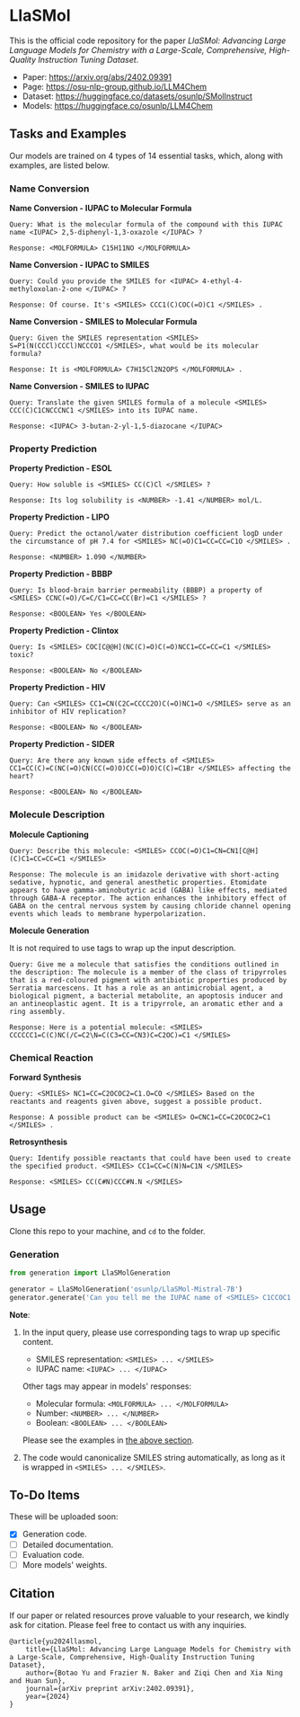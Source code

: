 # LlaSMol
This is the official code repository for the paper *LlaSMol: Advancing Large Language Models for Chemistry with a Large-Scale, Comprehensive, High-Quality Instruction Tuning Dataset*.

- Paper: https://arxiv.org/abs/2402.09391
- Page: https://osu-nlp-group.github.io/LLM4Chem
- Dataset: https://huggingface.co/datasets/osunlp/SMolInstruct
- Models: https://huggingface.co/osunlp/LLM4Chem

## Tasks and Examples

Our models are trained on 4 types of 14 essential tasks, which, along with examples, are listed below.

### Name Conversion
**Name Conversion - IUPAC to Molecular Formula**
```
Query: What is the molecular formula of the compound with this IUPAC name <IUPAC> 2,5-diphenyl-1,3-oxazole </IUPAC> ?

Response: <MOLFORMULA> C15H11NO </MOLFORMULA>
```

**Name Conversion - IUPAC to SMILES**
```
Query: Could you provide the SMILES for <IUPAC> 4-ethyl-4-methyloxolan-2-one </IUPAC> ?

Response: Of course. It's <SMILES> CCC1(C)COC(=O)C1 </SMILES> .
```

**Name Conversion - SMILES to Molecular Formula**
```
Query: Given the SMILES representation <SMILES> S=P1(N(CCCl)CCCl)NCCCO1 </SMILES>, what would be its molecular formula?

Response: It is <MOLFORMULA> C7H15Cl2N2OPS </MOLFORMULA> .
```

**Name Conversion - SMILES to IUPAC**
```
Query: Translate the given SMILES formula of a molecule <SMILES> CCC(C)C1CNCCCNC1 </SMILES> into its IUPAC name.

Response: <IUPAC> 3-butan-2-yl-1,5-diazocane </IUPAC>
```

### Property Prediction
**Property Prediction - ESOL**
```
Query: How soluble is <SMILES> CC(C)Cl </SMILES> ?

Response: Its log solubility is <NUMBER> -1.41 </NUMBER> mol/L.
```

**Property Prediction - LIPO**
```
Query: Predict the octanol/water distribution coefficient logD under the circumstance of pH 7.4 for <SMILES> NC(=O)C1=CC=CC=C1O </SMILES> .

Response: <NUMBER> 1.090 </NUMBER>
```

**Property Prediction - BBBP**
```
Query: Is blood-brain barrier permeability (BBBP) a property of <SMILES> CCNC(=O)/C=C/C1=CC=CC(Br)=C1 </SMILES> ?

Response: <BOOLEAN> Yes </BOOLEAN>
```

**Property Prediction - Clintox**
```
Query: Is <SMILES> COC[C@@H](NC(C)=O)C(=O)NCC1=CC=CC=C1 </SMILES> toxic?

Response: <BOOLEAN> No </BOOLEAN>
```

**Property Prediction - HIV**
```
Query: Can <SMILES> CC1=CN(C2C=CCCC2O)C(=O)NC1=O </SMILES> serve as an inhibitor of HIV replication?

Response: <BOOLEAN> No </BOOLEAN>
```

**Property Prediction - SIDER**
```
Query: Are there any known side effects of <SMILES> CC1=CC(C)=C(NC(=O)CN(CC(=O)O)CC(=O)O)C(C)=C1Br </SMILES> affecting the heart?

Response: <BOOLEAN> No </BOOLEAN>
```

### Molecule Description

**Molecule Captioning**
```
Query: Describe this molecule: <SMILES> CCOC(=O)C1=CN=CN1[C@H](C)C1=CC=CC=C1 </SMILES>

Response: The molecule is an imidazole derivative with short-acting sedative, hypnotic, and general anesthetic properties. Etomidate appears to have gamma-aminobutyric acid (GABA) like effects, mediated through GABA-A receptor. The action enhances the inhibitory effect of GABA on the central nervous system by causing chloride channel opening events which leads to membrane hyperpolarization.
```

**Molecule Generation**

It is not required to use tags to wrap up the input description.

```
Query: Give me a molecule that satisfies the conditions outlined in the description: The molecule is a member of the class of tripyrroles that is a red-coloured pigment with antibiotic properties produced by Serratia marcescens. It has a role as an antimicrobial agent, a biological pigment, a bacterial metabolite, an apoptosis inducer and an antineoplastic agent. It is a tripyrrole, an aromatic ether and a ring assembly.

Response: Here is a potential molecule: <SMILES> CCCCCC1=C(C)NC(/C=C2\N=C(C3=CC=CN3)C=C2OC)=C1 </SMILES>
```

### Chemical Reaction

**Forward Synthesis**
```
Query: <SMILES> NC1=CC=C2OCOC2=C1.O=CO </SMILES> Based on the reactants and reagents given above, suggest a possible product.

Response: A possible product can be <SMILES> O=CNC1=CC=C2OCOC2=C1 </SMILES> .
```

**Retrosynthesis**
```
Query: Identify possible reactants that could have been used to create the specified product. <SMILES> CC1=CC=C(N)N=C1N </SMILES>

Response: <SMILES> CC(C#N)CCC#N.N </SMILES>
```


## Usage

Clone this repo to your machine, and `cd` to the folder.

### Generation

```python
from generation import LlaSMolGeneration

generator = LlaSMolGeneration('osunlp/LlaSMol-Mistral-7B')
generator.generate('Can you tell me the IUPAC name of <SMILES> C1CCOC1 </SMILES> ?')
```

**Note**: 
1. In the input query, please use corresponding tags to wrap up specific content. 
    - SMILES representation: `<SMILES> ... </SMILES>`
    - IUPAC name: `<IUPAC> ... </IUPAC>`
    
    Other tags may appear in models' responses:
    - Molecular formula: `<MOLFORMULA> ... </MOLFORMULA>`
    - Number: `<NUMBER> ... </NUMBER>`
    - Boolean: `<BOOLEAN> ... </BOOLEAN>`

    Please see the examples in [the above section](#tasks-and-examples).

2. The code would canonicalize SMILES string automatically, as long as it is wrapped in `<SMILES> ... </SMILES>`.


## To-Do Items
These will be uploaded soon:
- [x] Generation code.
- [ ] Detailed documentation.
- [ ] Evaluation code.
- [ ] More models' weights.

## Citation
If our paper or related resources prove valuable to your research, we kindly ask for citation. Please feel free to contact us with any inquiries.
```
@article{yu2024llasmol,
    title={LlaSMol: Advancing Large Language Models for Chemistry with a Large-Scale, Comprehensive, High-Quality Instruction Tuning Dataset},
    author={Botao Yu and Frazier N. Baker and Ziqi Chen and Xia Ning and Huan Sun},
    journal={arXiv preprint arXiv:2402.09391},
    year={2024}
}
```
